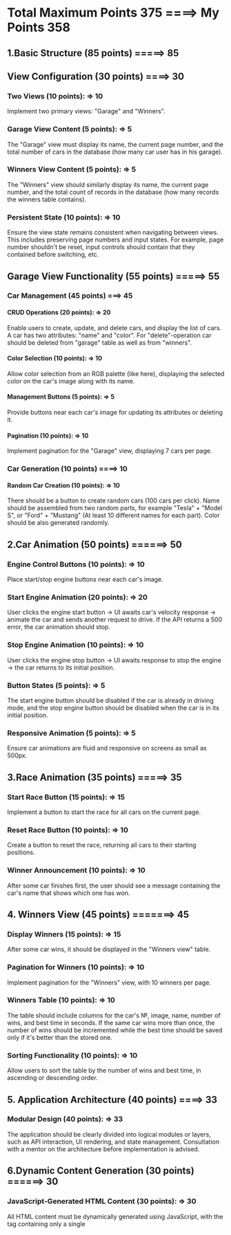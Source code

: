 # Total Maximum Points 375 ====> My Points 358

## 1.Basic Structure (85 points) =====> 85

## View Configuration (30 points) ====> 30

### Two Views (10 points): => 10

Implement two primary views: "Garage" and "Winners".

### Garage View Content (5 points): => 5

The "Garage" view must display its name, the current page number, and the total number of cars in the database (how many car user has in his garage).

### Winners View Content (5 points): => 5

The "Winners" view should similarly display its name, the current page number, and the total count of records in the database (how many records the winners table contains).

### Persistent State (10 points): => 10

Ensure the view state remains consistent when navigating between views. This includes preserving page numbers and input states. For example, page number shouldn't be reset, input controls should contain that they contained before switching, etc.

## Garage View Functionality (55 points) =====> 55

### Car Management (45 points) ===> 45

#### CRUD Operations (20 points): => 20

Enable users to create, update, and delete cars, and display the list of cars. A car has two attributes: "name" and "color". For "delete"-operation car should be deleted from "garage" table as well as from "winners".

#### Color Selection (10 points): => 10

Allow color selection from an RGB palette (like here), displaying the selected color on the car's image along with its name.

#### Management Buttons (5 points): => 5

Provide buttons near each car's image for updating its attributes or deleting it.

#### Pagination (10 points): => 10

Implement pagination for the "Garage" view, displaying 7 cars per page.

### Car Generation (10 points) ====> 10

#### Random Car Creation (10 points): => 10

There should be a button to create random cars (100 cars per click). Name should be assembled from two random parts, for example "Tesla" + "Model S", or "Ford" + "Mustang" (At least 10 different names for each part). Color should be also generated randomly.

## 2.Car Animation (50 points) ======> 50

### Engine Control Buttons (10 points): => 10

Place start/stop engine buttons near each car's image.

### Start Engine Animation (20 points): => 20

User clicks the engine start button -> UI awaits car's velocity response -> animate the car and sends another request to drive. If the API returns a 500 error, the car animation should stop.

### Stop Engine Animation (10 points): => 10

User clicks the engine stop button -> UI awaits response to stop the engine -> the car returns to its initial position.

### Button States (5 points): => 5

The start engine button should be disabled if the car is already in driving mode, and the stop engine button should be disabled when the car is in its initial position.

### Responsive Animation (5 points): => 5

Ensure car animations are fluid and responsive on screens as small as 500px.

## 3.Race Animation (35 points) =====> 35

### Start Race Button (15 points): => 15

Implement a button to start the race for all cars on the current page.

### Reset Race Button (10 points): => 10

Create a button to reset the race, returning all cars to their starting positions.

### Winner Announcement (10 points): => 10

After some car finishes first, the user should see a message containing the car's name that shows which one has won.

## 4. Winners View (45 points) =======> 45

### Display Winners (15 points): => 15

After some car wins, it should be displayed in the "Winners view" table.

### Pagination for Winners (10 points): => 10

Implement pagination for the "Winners" view, with 10 winners per page.

### Winners Table (10 points): => 10

The table should include columns for the car's №, image, name, number of wins, and best time in seconds. If the same car wins more than once, the number of wins should be incremented while the best time should be saved only if it's better than the stored one.

### Sorting Functionality (10 points): => 10

Allow users to sort the table by the number of wins and best time, in ascending or descending order.

## 5. Application Architecture (40 points) ====> 33

### Modular Design (40 points): => 33

The application should be clearly divided into logical modules or layers, such as API interaction, UI rendering, and state management. Consultation with a mentor on the architecture before implementation is advised.

## 6.Dynamic Content Generation (30 points) ======> 30

### JavaScript-Generated HTML Content (30 points): => 30

All HTML content must be dynamically generated using JavaScript, with the <body> tag containing only a single <script> tag.

## 7.Single Page Application (25 points) =====> 25

### SPA Implementation (25 points): => 25

The application must be a Single Page Application (SPA) using either React v18+ or Angular v17+. All content must be generated using TypeScript with strict and noImplicitAny settings enabled in tsconfig.json, ensuring a seamless user experience without page reloads during navigation.

## 8.Bundling and Tooling (20 points) ====> 20

### Use of Webpack or Similar (20 points): => 20

Implement Webpack or another bundling tool to compile the project into a minimal set of files, ideally one HTML file, one JS file, and one CSS file. Ensure that the configuration enforces TypeScript strict type checking.

## 9.Code Quality and Standards (15 points) ======> 15

### Eslint with Airbnb Style Guide (15 points): => 15

Code must adhere to the Airbnb ESLint configuration to maintain code quality, as outlined in the Airbnb style guide. Specific rules may be adjusted only with mentor approval, and there should be no ESLint errors or warnings.

## 10.Code Organization and Efficiency (15 points) =====> 12

### Function Modularization (10 points): => 8

Code should be organized into small, clearly named functions with specific purposes. Each function should not exceed 40 lines, reflecting strong typing and avoiding the use of magic numbers or strings.

### Code Duplication and Magic Numbers (5 points): => 4

Minimize code duplication and maintain readability by avoiding the use of magic numbers or strings throughout the codebase.

## 11.Prettier and ESLint Configuration (10 points) ======> 10

### Prettier Setup (5 points): => 5

Prettier is correctly set up with two scripts in package.json: format for auto-formatting and ci:format for checking issues.

### ESLint Configuration (5 points): => 5

ESLint is configured with the Airbnb style guide. A lint script in package.json runs ESLint checks. Configuration files should reflect strict TypeScript settings as per tsconfig.json.

## 12.Overall Code Quality (35 points) ======> 28

### (Up to 35 points) Discretionary points awarded by the reviewer based on overall code quality, readability.
